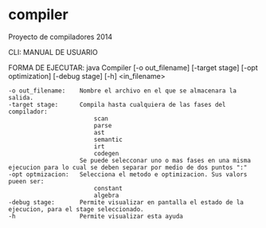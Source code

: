 compiler
========

Proyecto de compiladores 2014

CLI: MANUAL DE USUARIO

FORMA DE EJECUTAR:
	java Compiler [-o out_filename] [-target stage] [-opt optimization] [-debug stage] [-h] <in_filename>

	-o out_filename:	Nombre el archivo en el que se almacenara la salida. 
	-target stage:		Compila hasta cualquiera de las fases del compilador:
							scan
							parse
							ast
							semantic
							irt
							codegen
						Se puede selecconar uno o mas fases en una misma ejecucion para lo cual se deben separar por medio de dos puntos ":"
	-opt optmizacion: 	Selecciona el metodo e optimizacion. Sus valors pueen ser:
							constant 
							algebra
	-debug stage:		Permite visualizar en pantalla el estado de la ejecucion, para el stage seleccionado.
	-h					Permite visualizar esta ayuda
